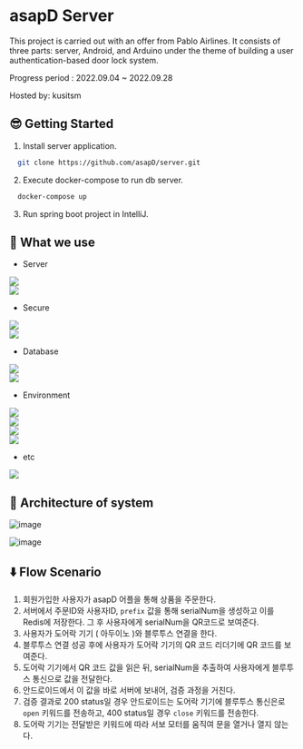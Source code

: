 # asapD Server

This project is carried out with an offer from Pablo Airlines. It consists of three parts: server, Android, and Arduino under the theme of building a user authentication-based door lock system.

Progress period : 2022.09.04 ~ 2022.09.28

Hosted by: kusitsm

## 😎 Getting Started

1. Install server application.

```` bash
  git clone https://github.com/asapD/server.git
````

2. Execute docker-compose to run db server.

```` bash
  docker-compose up
````
3. Run spring boot project in IntelliJ.


## 🧾 What we use

- Server

<img src="https://img.shields.io/badge/Java-000000?style=for-the-badge&logo=Java&logoColor=white"> <br/>
<img src="https://img.shields.io/badge/Spring boot-6DB33F?style=for-the-badge&logo=Springboot&logoColor=white"> <br/>

- Secure

<img src="https://img.shields.io/badge/Json web tokens-000000?style=for-the-badge&logo=JSON Web Tokens&logoColor=white"> <br/>
<img src="https://img.shields.io/badge/Spring Security-6DB33F?style=for-the-badge&logo=SpringSecurity&logoColor=white"> <br/>

- Database

<img src="https://img.shields.io/badge/Redis-DC382D?style=for-the-badge&logo=Redis&logoColor=white"> <br/>
<img src="https://img.shields.io/badge/MySQL-4479A1?style=for-the-badge&logo=MySQL&logoColor=white"> <br/>

- Environment 

<img src="https://img.shields.io/badge/Dockercompose-2496ED?style=for-the-badge&logo=Docker&logoColor=white"> <br/>
<img src="https://img.shields.io/badge/Swagger-85EA2D?style=for-the-badge&logo=Swagger&logoColor=white"> <br/>
<img src="https://img.shields.io/badge/IntelliJ IDEA-000000?style=for-the-badge&logo=IntelliJ IDEA&logoColor=white"> <br/>
<img src="https://img.shields.io/badge/Postman-FF6C37?style=for-the-badge&logo=Postman&logoColor=white"> <br/>

- etc

<img src="https://img.shields.io/badge/Sms Service-CC6699?style=for-the-badge&logo=Sms service&logoColor=white"> <br/>

## 📐 Architecture of system

![image](https://user-images.githubusercontent.com/61505572/192551252-42686611-7934-4076-9bed-fb7c19d45b60.png)

![image](https://user-images.githubusercontent.com/61505572/192551385-8c4ae192-cacf-4b6d-805a-2d03581d7ec8.png)

## ⬇️ Flow Scenario

1. 회원가입한 사용자가 asapD 어플을 통해 상품을 주문한다.
2. 서버에서 주문ID와 사용자ID, `prefix` 값을 통해 serialNum을 생성하고 이를 Redis에 저장한다. 그 후 사용자에게 serialNum을 QR코드로 보여준다.
3. 사용자가 도어락 기기 ( 아두이노 )와 블루투스 연결을 한다.
4. 블루투스 연결 성공 후에 사용자가 도어락 기기의 QR 코드 리더기에 QR 코드를 보여준다.
5. 도어락 기기에서 QR 코드 값을 읽은 뒤, serialNum을 추출하여 사용자에게 블루투스 통신으로 값을 전달한다.
6. 안드로이드에서 이 값을 바로 서버에 보내어, 검증 과정을 거친다. 
7. 검증 결과로 200 status일 경우 안드로이드는 도어락 기기에 블루투스 통신은로 `open` 키워드를 전송하고, 400 status일 경우 `close` 키워드를 전송한다.
8. 도어락 기기는 전달받은 키워드에 따라 서보 모터를 움직여 문을 열거나 열지 않는다.

